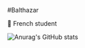 #Balthazar

📍 French student

![Anurag's GitHub stats](https://github-readme-stats.vercel.app/api?username=taupz&theme=radical&show_icons=true)
